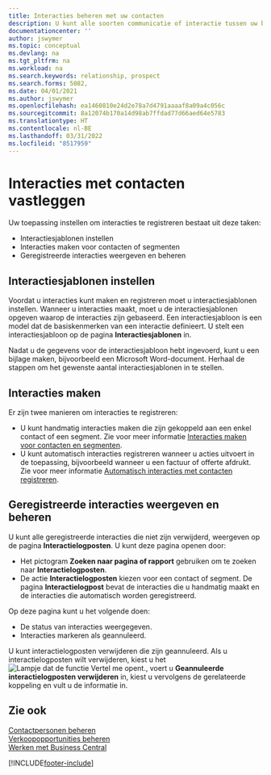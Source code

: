 ```yaml
---
title: Interacties beheren met uw contacten
description: U kunt alle soorten communicatie of interactie tussen uw bedrijf en uw contacten beheren. Bijvoorbeeld brieven, telefoongesprekken, vergaderingen, enzovoort.
documentationcenter: ''
author: jswymer
ms.topic: conceptual
ms.devlang: na
ms.tgt_pltfrm: na
ms.workload: na
ms.search.keywords: relationship, prospect
ms.search.forms: 5082,
ms.date: 04/01/2021
ms.author: jswymer
ms.openlocfilehash: ea1460810e24d2e78a7d4791aaaaf8a09a4c056c
ms.sourcegitcommit: 8a12074b170a14d98ab7ffdad77d66aed64e5783
ms.translationtype: HT
ms.contentlocale: nl-BE
ms.lasthandoff: 03/31/2022
ms.locfileid: "8517959"
---
```

# <a name="record-interactions-with-contacts"></a>Interacties met contacten vastleggen
Uw toepassing instellen om interacties te registreren bestaat uit deze taken:

* Interactiesjablonen instellen  
* Interacties maken voor contacten of segmenten  
* Geregistreerde interacties weergeven en beheren  

##  <a name="setting-up-interaction-templates"></a>Interactiesjablonen instellen
Voordat u interacties kunt maken en registreren moet u interactiesjablonen instellen. Wanneer u interacties maakt, moet u de interactiesjablonen opgeven waarop de interacties zijn gebaseerd. Een interactiesjabloon is een model dat de basiskenmerken van een interactie definieert.
U stelt een interactiesjabloon op de pagina **Interactiesjablonen** in.

Nadat u de gegevens voor de interactiesjabloon hebt ingevoerd, kunt u een bijlage maken, bijvoorbeeld een Microsoft Word-document. Herhaal de stappen om het gewenste aantal interactiesjablonen in te stellen.  

## <a name="creating-interactions"></a>Interacties maken
Er zijn twee manieren om interacties te registreren:

* U kunt handmatig  interacties maken die zijn gekoppeld aan een enkel contact of een segment. Zie voor meer informatie [Interacties maken voor contacten en segmenten](marketing-how-create-interactions.md).  
* U kunt automatisch interacties registreren wanneer u acties uitvoert in de toepassing, bijvoorbeeld wanneer u een factuur of offerte afdrukt. Zie voor meer informatie [Automatisch interacties met contacten registreren](marketing-auto-record-interactions.md).

## <a name="viewing-and-managing-recorded-interactions"></a>Geregistreerde interacties weergeven en beheren
U kunt alle geregistreerde interacties die niet zijn verwijderd, weergeven op de pagina **Interactielogposten**. U kunt deze pagina openen door:

* Het pictogram **Zoeken naar pagina of rapport** gebruiken om te zoeken naar **Interactielogposten**.
* De actie **Interactielogposten** kiezen voor een contact of segment.
  De pagina **Interactielogpost** bevat de interacties die u handmatig maakt en de interacties die automatisch worden geregistreerd.

Op deze pagina kunt u het volgende doen:

* De status van interacties weergegeven.
* Interacties markeren als geannuleerd.

U kunt interactielogposten verwijderen die zijn geannuleerd. Als u interactielogposten wilt verwijderen, kiest u het ![Lampje dat de functie Vertel me opent.](media/ui-search/search_small.png "Vertel me wat u wilt doen"), voert u **Geannuleerde interactielogposten verwijderen** in, kiest u vervolgens de gerelateerde koppeling en vult u de informatie in.

## <a name="see-also"></a>Zie ook
[Contactpersonen beheren](marketing-contacts.md)  
[Verkoopopportunities beheren](marketing-manage-sales-opportunities.md)  
[Werken met Business Central](ui-work-product.md)  


[!INCLUDE[footer-include](includes/footer-banner.md)]